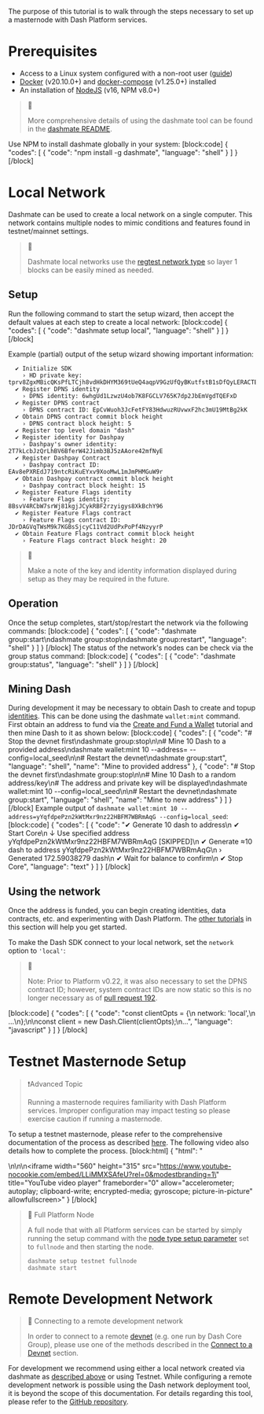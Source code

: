 The purpose of this tutorial is to walk through the steps necessary to set up a masternode with Dash Platform services.

# Prerequisites
- Access to a Linux system configured with a non-root user ([guide](https://docs.dash.org/en/stable/masternodes/setup.html#set-up-your-vps))
- [Docker](https://docs.docker.com/install/linux/docker-ce/ubuntu/) (v20.10.0+) and [docker-compose](https://docs.docker.com/compose/install/) (v1.25.0+) installed
- An installation of [NodeJS](https://nodejs.org/en/download/) (v16, NPM v8.0+)

> 📘
>
> More comprehensive details of using the dashmate tool can be found in the [dashmate README](https://github.com/dashevo/platform/tree/master/packages/dashmate).

Use NPM to install dashmate globally in your system:
[block:code]
{
  "codes": [
    {
      "code": "npm install -g dashmate",
      "language": "shell"
    }
  ]
}
[/block]
# Local Network

Dashmate can be used to create a local network on a single computer. This network contains multiple nodes to mimic conditions and features found in testnet/mainnet settings.

> 📘 
>
> Dashmate local networks use the [regtest network type](reference-glossary#regtest) so layer 1 blocks can be easily mined as needed. 

## Setup

Run the following command to start the setup wizard, then accept the default values at each step to create a local network:
[block:code]
{
  "codes": [
    {
      "code": "dashmate setup local",
      "language": "shell"
    }
  ]
}
[/block]

Example (partial) output of the setup wizard showing important information:
```
  ✔ Initialize SDK
    › HD private key: tprv8ZgxMBicQKsPfLTCjh8vdHkDHYM369tUeQ4aqpV9GzUfQyBKutfstB1sDfQyLERACTEYy5Qjph42gBiqqnqYmXJZZqRc4PQssGzbvwJXHnN
  ✔ Register DPNS identity
    › DPNS identity: 6whgUd1LzwzU4ob7K8FGCLV765K7dp2JbEmVgdTQEFxD
  ✔ Register DPNS contract
    › DPNS contract ID: EpCvWuoh3JcFetFY83HdwuzRUvwxF2hc3mU19MtBg2kK
  ✔ Obtain DPNS contract commit block height
    › DPNS contract block height: 5
  ✔ Register top level domain "dash"
  ✔ Register identity for Dashpay
    › Dashpay's owner identity: 2T7kLcbJzQrLhBV6BferW42Jimb3BJ5zAAore42mfNyE
  ✔ Register Dashpay Contract
    › Dashpay contract ID: EAv8ePXREdJ719ntcRiKuEYxv9XooMwL1mJmPHMGuW9r
  ✔ Obtain Dashpay contract commit block height
    › Dashpay contract block height: 15
  ✔ Register Feature Flags identity
    › Feature Flags identity: 8BsvV4RCbW7srWj81kgjJCykRBF2rzyigys8XkBchY96
  ✔ Register Feature Flags contract
    › Feature Flags contract ID: JDrDAGVqTWsM9k7KGBsSjcyC11Vd2UdPxPoPf4NzyyrP
  ✔ Obtain Feature Flags contract commit block height
    › Feature Flags contract block height: 20

```

> 📘
>
> Make a note of the key and identity information displayed during setup as they may be required in the future.

## Operation

Once the setup completes, start/stop/restart the network via the following commands:
[block:code]
{
  "codes": [
    {
      "code": "dashmate group:start\ndashmate group:stop\ndashmate group:restart",
      "language": "shell"
    }
  ]
}
[/block]
The status of the network's nodes can be check via the group status command:
[block:code]
{
  "codes": [
    {
      "code": "dashmate group:status",
      "language": "shell"
    }
  ]
}
[/block]
## Mining Dash

During development it may be necessary to obtain Dash to create and topup [identities](docs/explanation-identity). This can be done using the dashmate `wallet:mint` command. First obtain an address to fund via the [Create and Fund a Wallet](doc:tutorial-create-and-fund-a-wallet) tutorial and then mine Dash to it as shown below:
[block:code]
{
  "codes": [
    {
      "code": "# Stop the devnet first\ndashmate group:stop\n\n# Mine 10 Dash to a provided address\ndashmate wallet:mint 10 --address=<your address> --config=local_seed\n\n# Restart the devnet\ndashmate group:start",
      "language": "shell",
      "name": "Mine to provided address"
    },
    {
      "code": "# Stop the devnet first\ndashmate group:stop\n\n# Mine 10 Dash to a random address/key\n# The address and private key will be displayed\ndashmate wallet:mint 10 --config=local_seed\n\n# Restart the devnet\ndashmate group:start",
      "language": "shell",
      "name": "Mine to new address"
    }
  ]
}
[/block]
Example output of `dashmate wallet:mint 10 --address=yYqfdpePzn2kWtMxr9nz22HBFM7WBRmAqG --config=local_seed`:
[block:code]
{
  "codes": [
    {
      "code": "✔ Generate 10 dash to address\n  ✔ Start Core\n  ↓ Use specified address yYqfdpePzn2kWtMxr9nz22HBFM7WBRmAqG [SKIPPED]\n  ✔ Generate ≈10 dash to address yYqfdpePzn2kWtMxr9nz22HBFM7WBRmAqG\n    › Generated 172.59038279 dash\n  ✔ Wait for balance to confirm\n  ✔ Stop Core",
      "language": "text"
    }
  ]
}
[/block]
## Using the network

Once the address is funded, you can begin creating identities, data contracts, etc. and experimenting with Dash Platform. The [other tutorials](tutorials-introduction) in this section will help you get started.

To make the Dash SDK connect to your local network, set the `network` option to `'local'`:

> 📘
>
> Note: Prior to Platform v0.22, it was also necessary to set the DPNS contract ID; however, system contract IDs are now static so this is no longer necessary as of [pull request 192](https://github.com/dashevo/platform/pull/192).

[block:code]
{
  "codes": [
    {
      "code": "const clientOpts = {\n  network: 'local',\n  ...\n};\n\nconst client = new Dash.Client(clientOpts);\n...",
      "language": "javascript"
    }
  ]
}
[/block]
# Testnet Masternode Setup

> ❗️Advanced Topic
>
> Running a masternode requires familiarity with Dash Platform services. Improper configuration may impact testing so please exercise caution if running a masternode.

To setup a testnet masternode, please refer to the comprehensive documentation of the process as described [here](https://docs.dash.org/en/stable/masternodes/setup-testnet.html#dashmate-installation). The following video also details how to complete the process.
[block:html]
{
  "html": "<div></div>\n\n<style></style>\n<iframe width=\"560\" height=\"315\" src=\"https://www.youtube-nocookie.com/embed/LLiMMXSAfeU?rel=0&modestbranding=1\" title=\"YouTube video player\" frameborder=\"0\" allow=\"accelerometer; autoplay; clipboard-write; encrypted-media; gyroscope; picture-in-picture\" allowfullscreen></iframe>"
}
[/block]

> 📘 Full Platform Node
>
> A full node that with all Platform services can be started by simply running the setup command with the [node type setup parameter](https://github.com/dashevo/platform/tree/master/packages/dashmate#setup-node) set to  `fullnode` and then starting the node.
> ```
> dashmate setup testnet fullnode
> dashmate start
> ```

# Remote Development Network

> 📘 Connecting to a remote development network
>
> In order to connect to a remote [devnet](reference-glossary#devnet) (e.g. one run by Dash Core Group), please use one of the methods described in the [Connect to a Devnet](tutorial-connecting-to-testnet#connect-to-a-devnet) section.

For development we recommend using either a local network created via dashmate as [described above](#local-network) or using Testnet. While configuring a remote development network is possible using the Dash network deployment tool, it is beyond the scope of this documentation. For details regarding this tool, please refer to the [GitHub repository](https://github.com/dashevo/dash-network-deploy).